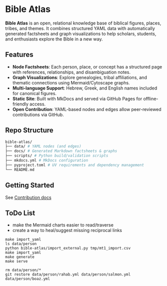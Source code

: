 # Bible Atlas

**Bible Atlas** is an open, relational knowledge base of biblical figures, places, tribes, and themes. It combines structured YAML data with automatically generated factsheets and graph visualizations to help scholars, students, and enthusiasts explore the Bible in a new way.

## Features

- **Node Factsheets**: Each person, place, or concept has a structured page with references, relationships, and disambiguation notes.
- **Graph Visualizations**: Explore genealogies, tribal affiliations, and thematic connections using Mermaid/Cytoscape graphs.
- **Multi-language Support**: Hebrew, Greek, and English names included for canonical figures.
- **Static Site**: Built with MkDocs and served via GitHub Pages for offline-friendly access.
- **Open Contribution**: YAML-based nodes and edges allow peer-reviewed contributions via GitHub.

## Repo Structure
```sh
bible-atlas/
├── data/ # YAML nodes (and edges)
├── docs/ # Generated Markdown factsheets & graphs
├── scripts/ # Python build/validation scripts
├── mkdocs.yml # MkDocs configuration
├── pyproject.toml # UV requirements and dependency management
└── README.md
```

## Getting Started
See [Contribution docs](docs/devs/contributing.md)


## ToDo List
- make the Mermaid charts easier to read/traverse
- create a way to heal/suggest missing reciprocal links


```
make import_yaml
ls data/person
python bible-atlas/import_external.py tmp/mt1_import.csv
make import_yaml
make generate
make serve

rm data/person/*
git restore data/person/rahab.yml data/person/salmon.yml data/person/boaz.yml
```